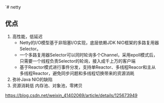 `# netty

## 优点
1. 高性能，低延迟
   - Netty的I/O模型基于非阻塞I/O实现，底层依赖JDK NIO框架的多路复用器Selector。
   - 一个多路复用器Selector可以同时轮询多个Channel，采用epoll模式后，只需要一个线程负责Selector的轮询，接入成千上万的客户端
   - 基于Reactor模式进行事件分发，支持单Reactor、多线程Reacor和主从多线程Reactor，避免同步问题和多线程切换带来的资源消耗
2. 弥补Java NIO的缺陷
3. 资源消耗低 内存池、对象池，零拷贝

https://blog.csdn.net/weixin_41402069/article/details/125673949